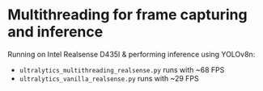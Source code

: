 # Multithreading for frame capturing and inference

Running on Intel Realsense D435I & performing inference using YOLOv8n:
- <code>ultralytics_multithreading_realsense.py</code> runs with ~68 FPS
- <code>ultralytics_vanilla_realsense.py</code> runs with ~29 FPS 